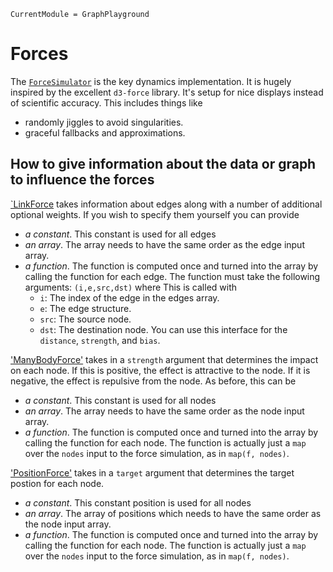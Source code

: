 ```@meta
CurrentModule = GraphPlayground
```

# Forces

The [`ForceSimulator`](@ref) is the key dynamics implementation. It is hugely inspired
by the excellent `d3-force` library. It's setup for nice displays instead
of scientific accuracy. This includes things like
- randomly jiggles to avoid singularities. 
- graceful fallbacks and approximations.

## How to give information about the data or graph to influence the forces

[`LinkForce](@ref) takes information about edges along with a number of 
additional optional weights. If you wish to specify them yourself you can 
provide

- *a constant*. This constant is used for all edges
- *an array*. The array needs to have the same order as the edge input array. 
- *a function*. The function is computed once and turned into the array by calling
  the function for each edge. The function must take the following arguments:
    `(i,e,src,dst)` where
    This is called with 
    - `i`: The index of the edge in the edges array.
    - `e`: The edge structure.
    - `src`: The source node.
    - `dst`: The destination node.
You can use this interface for the `distance`, `strength`, and `bias`. 

['ManyBodyForce'](@ref) takes in a `strength` argument that determines
the impact on each node. If this is positive, the effect
is attractive to the node. If it is negative, the effect is repulsive 
from the node. As before, this can be 
- *a constant*. This constant is used for all nodes
- *an array*. The array needs to have the same order as the node input array. 
- *a function*. The function is computed once and turned into the array by calling
  the function for each node. The function is actually just a `map` over the 
  `nodes` input to the force simulation, as in `map(f, nodes)`. 

['PositionForce'](@ref) takes in a `target` argument that determines
the target postion for each node. 
- *a constant*. This constant position is used for all nodes
- *an array*. The array of positions which needs to have the same order 
  as the node input array. 
- *a function*. The function is computed once and turned into the array by calling
  the function for each node. The function is actually just a `map` over the 
  `nodes` input to the force simulation, as in `map(f, nodes)`. 





